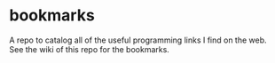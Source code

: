 # bookmarks
A repo to catalog all of the useful programming links I find on the web.  
See the wiki of this repo for the bookmarks.
